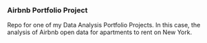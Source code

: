 ### Airbnb Portfolio Project

Repo for one of my Data Analysis Portfolio Projects. In this case, the analysis of Airbnb open data for apartments to rent on New York.
